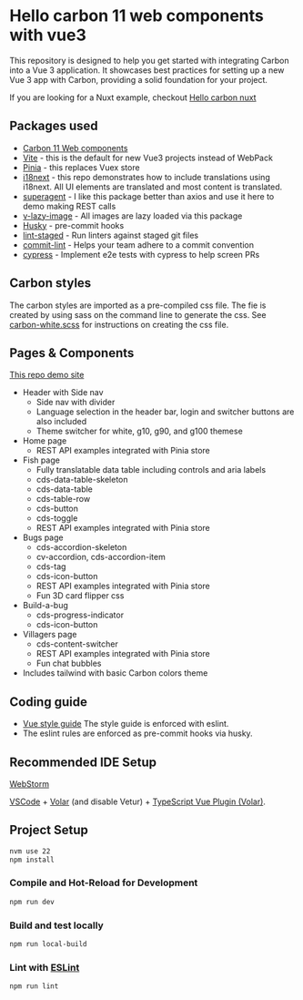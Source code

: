 # Hello carbon 11 web components with vue3

This repository is designed to help you get started with integrating Carbon into a Vue 3 application. It showcases best practices for setting up a new Vue 3 app with Carbon, providing a solid foundation for your project.

If you are looking for a Nuxt example, checkout [Hello carbon nuxt](https://github.com/davidnixon/hello-carbon-nuxt)

## Packages used

- [Carbon 11 Web components](https://web-components.carbondesignsystem.com/)
- [Vite](https://vitejs.dev/) - this is the default for new Vue3 projects instead of WebPack
- [Pinia](https://pinia.vuejs.org/) - this replaces Vuex store
- [i18next](https://www.i18next.com/) - this repo demonstrates how to include translations using i18next. All UI elements are translated and most content is translated.
- [superagent](https://www.npmjs.com/package/superagent) - I like this package better than axios and use it here to demo making REST calls
- [v-lazy-image](https://www.npmjs.com/package/v-lazy-image) - All images are lazy loaded via this package
- [Husky](https://www.npmjs.com/package/husky) - pre-commit hooks
- [lint-staged](https://www.npmjs.com/package/lint-staged) - Run linters against staged git files
- [commit-lint](https://commitlint.js.org/#/) - Helps your team adhere to a commit convention
- [cypress](https://www.cypress.io/) - Implement e2e tests with cypress to help screen PRs

## Carbon styles

The carbon styles are imported as a pre-compiled css file. The fie is created by using sass on the command line to generate the css.
See [carbon-white.scss](./src/styles/_carbon-white.scss) for instructions on creating the css file.

## Pages & Components

[This repo demo site](https://davidnixon.github.io/hello-carbon11-vue3/)

- Header with Side nav
  - Side nav with divider
  - Language selection in the header bar, login and switcher buttons are also included
  - Theme switcher for white, g10, g90, and g100 themese
- Home page
  - REST API examples integrated with Pinia store
- Fish page
  - Fully translatable data table including controls and aria labels
  - cds-data-table-skeleton
  - cds-data-table
  - cds-table-row
  - cds-button
  - cds-toggle
  - REST API examples integrated with Pinia store
- Bugs page
  - cds-accordion-skeleton
  - cv-accordion, cds-accordion-item
  - cds-tag
  - cds-icon-button
  - REST API examples integrated with Pinia store
  - Fun 3D card flipper css
- Build-a-bug
  - cds-progress-indicator
  - cds-icon-button
- Villagers page
  - cds-content-switcher
  - REST API examples integrated with Pinia store
  - Fun chat bubbles
- Includes tailwind with basic Carbon colors theme

## Coding guide

- [Vue style guide](https://vuejs.org/style-guide/) The style guide is enforced with eslint.
- The eslint rules are enforced as pre-commit hooks via husky.

## Recommended IDE Setup

[WebStorm](https://www.jetbrains.com/webstorm/)

[VSCode](https://code.visualstudio.com/) + [Volar](https://marketplace.visualstudio.com/items?itemName=Vue.volar) (and disable Vetur) + [TypeScript Vue Plugin (Volar)](https://marketplace.visualstudio.com/items?itemName=Vue.vscode-typescript-vue-plugin).

## Project Setup

```sh
nvm use 22
npm install
```

### Compile and Hot-Reload for Development

```sh
npm run dev
```

### Build and test locally

```sh
npm run local-build
```

### Lint with [ESLint](https://eslint.org/)

```sh
npm run lint
```
